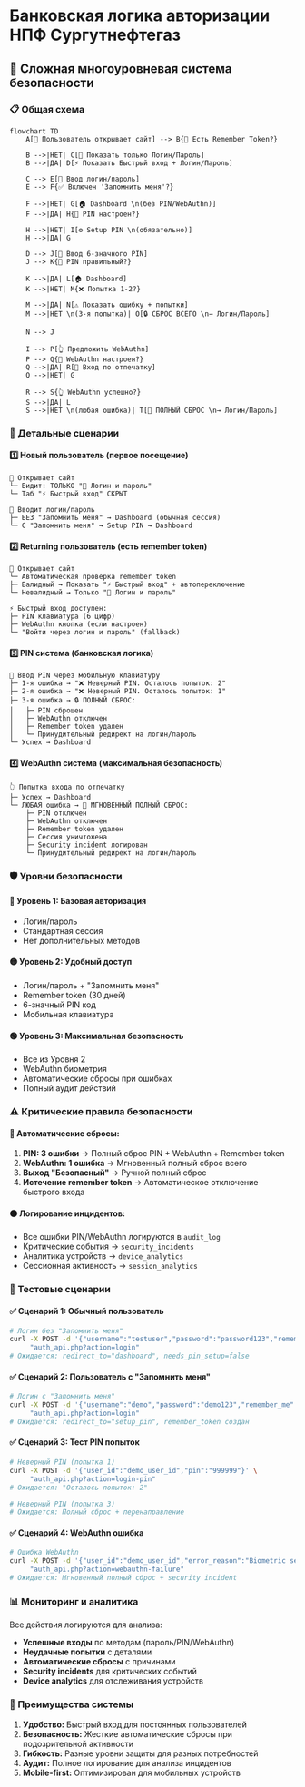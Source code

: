 # Банковская логика авторизации НПФ Сургутнефтегаз

## 🔐 Сложная многоуровневая система безопасности

### 📋 Общая схема

```mermaid
flowchart TD
    A[👤 Пользователь открывает сайт] --> B{🍪 Есть Remember Token?}
    
    B -->|НЕТ| C[🔐 Показать только Логин/Пароль]
    B -->|ДА| D[⚡ Показать Быстрый вход + Логин/Пароль]
    
    C --> E[👤 Ввод логин/пароль]
    E --> F{✅ Включен 'Запомнить меня'?}
    
    F -->|НЕТ| G[🏠 Dashboard \n(без PIN/WebAuthn)]
    F -->|ДА| H{📱 PIN настроен?}
    
    H -->|НЕТ| I[⚙️ Setup PIN \n(обязательно)]
    H -->|ДА| G
    
    D --> J[📱 Ввод 6-значного PIN]
    J --> K{🔢 PIN правильный?}
    
    K -->|ДА| L[🏠 Dashboard]
    K -->|НЕТ| M{❌ Попытка 1-2?}
    
    M -->|ДА| N[⚠️ Показать ошибку + попытки]
    M -->|НЕТ \n(3-я попытка)| O[🔒 СБРОС ВСЕГО \n→ Логин/Пароль]
    
    N --> J
    
    I --> P[👆 Предложить WebAuthn]
    P --> Q{🔐 WebAuthn настроен?}
    Q -->|ДА| R[🔐 Вход по отпечатку]
    Q -->|НЕТ| G
    
    R --> S{👆 WebAuthn успешно?}
    S -->|ДА| L
    S -->|НЕТ \n(любая ошибка)| T[🚨 ПОЛНЫЙ СБРОС \n→ Логин/Пароль]
```

### 🔄 Детальные сценарии

#### 1️⃣ **Новый пользователь (первое посещение)**
```
📱 Открывает сайт
└─ Видит: ТОЛЬКО "🔐 Логин и пароль"
└─ Таб "⚡ Быстрый вход" СКРЫТ

👤 Вводит логин/пароль
├─ БЕЗ "Запомнить меня" → Dashboard (обычная сессия)
└─ С "Запомнить меня" → Setup PIN → Dashboard
```

#### 2️⃣ **Returning пользователь (есть remember token)**
```
📱 Открывает сайт
└─ Автоматическая проверка remember token
├─ Валидный → Показать "⚡ Быстрый вход" + автопереключение
└─ Невалидный → Только "🔐 Логин и пароль"

⚡ Быстрый вход доступен:
├─ PIN клавиатура (6 цифр)
├─ WebAuthn кнопка (если настроен)
└─ "Войти через логин и пароль" (fallback)
```

#### 3️⃣ **PIN система (банковская логика)**
```
📱 Ввод PIN через мобильную клавиатуру
├─ 1-я ошибка → "❌ Неверный PIN. Осталось попыток: 2"
├─ 2-я ошибка → "❌ Неверный PIN. Осталось попыток: 1"  
├─ 3-я ошибка → 🔒 ПОЛНЫЙ СБРОС:
│   ├─ PIN сброшен
│   ├─ WebAuthn отключен
│   ├─ Remember token удален
│   └─ Принудительный редирект на логин/пароль
└─ Успех → Dashboard
```

#### 4️⃣ **WebAuthn система (максимальная безопасность)**
```
👆 Попытка входа по отпечатку
├─ Успех → Dashboard
└─ ЛЮБАЯ ошибка → 🚨 МГНОВЕННЫЙ ПОЛНЫЙ СБРОС:
    ├─ PIN отключен
    ├─ WebAuthn отключен  
    ├─ Remember token удален
    ├─ Сессия уничтожена
    ├─ Security incident логирован
    └─ Принудительный редирект на логин/пароль
```

### 🛡️ Уровни безопасности

#### 🔵 **Уровень 1: Базовая авторизация**
- Логин/пароль
- Стандартная сессия
- Нет дополнительных методов

#### 🟡 **Уровень 2: Удобный доступ**  
- Логин/пароль + "Запомнить меня"
- Remember token (30 дней)
- 6-значный PIN код
- Мобильная клавиатура

#### 🟢 **Уровень 3: Максимальная безопасность**
- Все из Уровня 2
- WebAuthn биометрия
- Автоматические сбросы при ошибках
- Полный аудит действий

### ⚠️ Критические правила безопасности

#### 🔴 **Автоматические сбросы:**
1. **PIN: 3 ошибки** → Полный сброс PIN + WebAuthn + Remember token
2. **WebAuthn: 1 ошибка** → Мгновенный полный сброс всего
3. **Выход "Безопасный"** → Ручной полный сброс
4. **Истечение remember token** → Автоматическое отключение быстрого входа

#### 🟠 **Логирование инцидентов:**
- Все ошибки PIN/WebAuthn логируются в `audit_log`
- Критические события → `security_incidents`
- Аналитика устройств → `device_analytics`
- Сессионная активность → `session_analytics`

### 🧪 Тестовые сценарии

#### ✅ **Сценарий 1: Обычный пользователь**
```bash
# Логин без "Запомнить меня"
curl -X POST -d '{"username":"testuser","password":"password123","remember_me":false}' \
     "auth_api.php?action=login"
# Ожидается: redirect_to="dashboard", needs_pin_setup=false
```

#### ✅ **Сценарий 2: Пользователь с "Запомнить меня"**
```bash
# Логин с "Запомнить меня"
curl -X POST -d '{"username":"demo","password":"demo123","remember_me":true}' \
     "auth_api.php?action=login"
# Ожидается: redirect_to="setup_pin", remember_token создан
```

#### ✅ **Сценарий 3: Тест PIN попыток**
```bash
# Неверный PIN (попытка 1)
curl -X POST -d '{"user_id":"demo_user_id","pin":"999999"}' \
     "auth_api.php?action=login-pin"
# Ожидается: "Осталось попыток: 2"

# Неверный PIN (попытка 3)
# Ожидается: Полный сброс + перенаправление
```

#### ✅ **Сценарий 4: WebAuthn ошибка**
```bash
# Ошибка WebAuthn
curl -X POST -d '{"user_id":"demo_user_id","error_reason":"Biometric sensor failed"}' \
     "auth_api.php?action=webauthn-failure"
# Ожидается: Мгновенный полный сброс + security incident
```

### 📊 Мониторинг и аналитика

Все действия логируются для анализа:
- **Успешные входы** по методам (пароль/PIN/WebAuthn)
- **Неудачные попытки** с деталями
- **Автоматические сбросы** с причинами
- **Security incidents** для критических событий
- **Device analytics** для отслеживания устройств

### 🎯 Преимущества системы

1. **Удобство:** Быстрый вход для постоянных пользователей
2. **Безопасность:** Жесткие автоматические сбросы при подозрительной активности
3. **Гибкость:** Разные уровни защиты для разных потребностей
4. **Аудит:** Полное логирование для анализа инцидентов
5. **Mobile-first:** Оптимизирован для мобильных устройств
